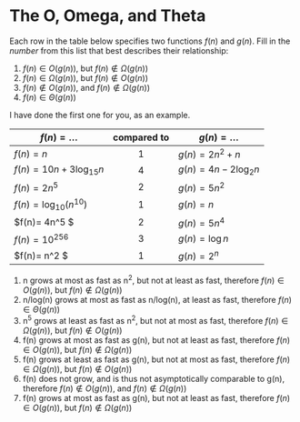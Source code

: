 # The O, Omega, and Theta

Each row in the table below specifies two functions $f(n)$ and $g(n)$.
Fill in the *number* from this list that best describes their relationship:

1. $f(n)\in O(g(n))$, but $f(n)\not \in \Omega(g(n))$
1. $f(n)\in \Omega(g(n))$, but $f(n)\not \in O(g(n))$
1. $f(n)\not\in O(g(n))$, and $f(n)\not \in \Omega(g(n))$
1. $f(n)\in \Theta (g(n))$

I have done the first one for you, as an example.

| $f(n)=\ldots$              | compared to | $g(n)=\ldots$          |
|----------------------------|:-----------:|------------------------|
| $f(n)=n$                   | 1           | $g(n)=2n^2 + n$        |
| $f(n)= 10n + 3\log_{15} n$ | 4            | $g(n)= 4n - 2\log_2 n$ |
| $f(n) = 2n^5$              | 2            | $g(n) = 5n^2$          |
| $f(n)=\log_{10} \left(n^{10}\right)$ | 1 | $g(n)=n$ |
| $f(n)= 4n^5 $ | 2 | $g(n)= 5n^4$ |
| $f(n) = 10^{256}$ | 3 | $g(n) = \log n$ |
| $f(n)= n^2 $ | 1 | $g(n)= 2^n$ |

1) n grows at most as fast as n<sup>2</sup>, but not at least as fast, therefore $f(n)\in O(g(n))$, but $f(n)\not \in \Omega(g(n))$
2) n/log(n) grows at most as fast as n/log(n), at least as fast, therefore $f(n)\in \Theta (g(n))$
3) n<sup>5</sup> grows at least as fast as n<sup>2</sup>, but not at most as fast, therefore $f(n)\in \Omega(g(n))$, but $f(n)\not \in O(g(n))$
4) f(n) grows at most as fast as g(n), but not at least as fast, therefore $f(n)\in O(g(n))$, but $f(n)\not \in \Omega(g(n))$
5) f(n) grows at least as fast as g(n), but not at most as fast, therefore $f(n)\in \Omega(g(n))$, but $f(n)\not \in O(g(n))$
6) f(n) does not grow, and is thus not asymptotically comparable to g(n), therefore $f(n)\not\in O(g(n))$, and $f(n)\not \in \Omega(g(n))$
7) f(n) grows at most as fast as g(n), but not at least as fast, therefore $f(n)\in O(g(n))$, but $f(n)\not \in \Omega(g(n))$
